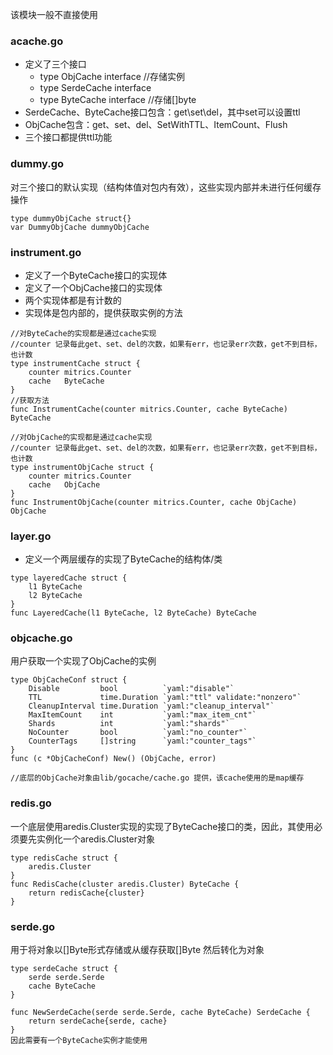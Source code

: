 该模块一般不直接使用
### acache.go
* 定义了三个接口
  * type ObjCache interface //存储实例
  * type SerdeCache interface  
  * type ByteCache interface //存储[]byte
* SerdeCache、ByteCache接口包含：get\set\del，其中set可以设置ttl
* ObjCache包含：get、set、del、SetWithTTL、ItemCount、Flush
* 三个接口都提供ttl功能

### dummy.go
对三个接口的默认实现（结构体值对包内有效），这些实现内部并未进行任何缓存操作

```
type dummyObjCache struct{}
var DummyObjCache dummyObjCache
```

### instrument.go
* 定义了一个ByteCache接口的实现体
* 定义了一个ObjCache接口的实现体
* 两个实现体都是有计数的
* 实现体是包内部的，提供获取实例的方法

```
//对ByteCache的实现都是通过cache实现
//counter 记录每此get、set、del的次数，如果有err，也记录err次数，get不到目标，也计数
type instrumentCache struct {
	counter mitrics.Counter
	cache   ByteCache
}
//获取方法
func InstrumentCache(counter mitrics.Counter, cache ByteCache) ByteCache

//对ObjCache的实现都是通过cache实现
//counter 记录每此get、set、del的次数，如果有err，也记录err次数，get不到目标，也计数
type instrumentObjCache struct {
	counter mitrics.Counter
	cache   ObjCache
}
func InstrumentObjCache(counter mitrics.Counter, cache ObjCache) ObjCache

```


### layer.go
* 定义一个两层缓存的实现了ByteCache的结构体/类
```
type layeredCache struct {
	l1 ByteCache
	l2 ByteCache
}
func LayeredCache(l1 ByteCache, l2 ByteCache) ByteCache
```

### objcache.go
用户获取一个实现了ObjCache的实例
```
type ObjCacheConf struct {
	Disable         bool          `yaml:"disable"`
	TTL             time.Duration `yaml:"ttl" validate:"nonzero"`
	CleanupInterval time.Duration `yaml:"cleanup_interval"`
	MaxItemCount    int           `yaml:"max_item_cnt"`
	Shards          int           `yaml:"shards"`
	NoCounter       bool          `yaml:"no_counter"`
	CounterTags     []string      `yaml:"counter_tags"`
}
func (c *ObjCacheConf) New() (ObjCache, error)

//底层的ObjCache对象由lib/gocache/cache.go 提供，该cache使用的是map缓存
```

### redis.go
一个底层使用aredis.Cluster实现的实现了ByteCache接口的类，因此，其使用必须要先实例化一个aredis.Cluster对象
```
type redisCache struct {
	aredis.Cluster
}
func RedisCache(cluster aredis.Cluster) ByteCache {
	return redisCache{cluster}
}
```

### serde.go
用于将对象以[]Byte形式存储或从缓存获取[]Byte 然后转化为对象
```
type serdeCache struct {
	serde serde.Serde
	cache ByteCache
}

func NewSerdeCache(serde serde.Serde, cache ByteCache) SerdeCache {
	return serdeCache{serde, cache}
}
因此需要有一个ByteCache实例才能使用
```

